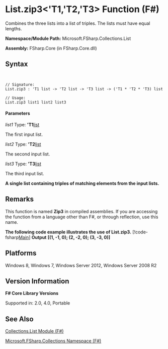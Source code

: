 # List.zip3<'T1,'T2,'T3> Function (F#)

Combines the three lists into a list of triples. The lists must have equal lengths.

**Namespace/Module Path:** Microsoft.FSharp.Collections.List

**Assembly:** FSharp.Core (in FSharp.Core.dll)


## Syntax


```


// Signature:
List.zip3 : 'T1 list -> 'T2 list -> 'T3 list -> ('T1 * 'T2 * 'T3) list

// Usage:
List.zip3 list1 list2 list3

```



#### Parameters
*list1*
Type: **'T1**[list](http://msdn.microsoft.com/en-us/library/c627b668-477b-4409-91ed-06d7f1b3e4a7)


The first input list.


*list2*
Type: **'T2**[list](http://msdn.microsoft.com/en-us/library/c627b668-477b-4409-91ed-06d7f1b3e4a7)


The second input list.


*list3*
Type: **'T3**[list](http://msdn.microsoft.com/en-us/library/c627b668-477b-4409-91ed-06d7f1b3e4a7)


The third input list.



**A single list containing triples of matching elements from the input lists.**
## Remarks
This function is named **Zip3** in compiled assemblies. If you are accessing the function from a language other than F#, or through reflection, use this name.

**The following code example illustrates the use of List.zip3.**
[!code-fsharp[Main](snippets/fslists/snippet40.fs)]
**Output**
**[(1, -1, 0); (2, -2, 0); (3, -3, 0)]**
## Platforms
Windows 8, Windows 7, Windows Server 2012, Windows Server 2008 R2


## Version Information
**F# Core Library Versions**

Supported in: 2.0, 4.0, Portable




## See Also
[Collections.List Module &#40;F&#35;&#41;](Collections.List-Module-%5BFSharp%5D.md)

[Microsoft.FSharp.Collections Namespace &#40;F&#35;&#41;](Microsoft.FSharp.Collections-Namespace-%5BFSharp%5D.md)

